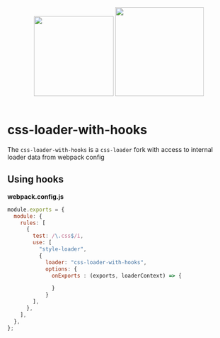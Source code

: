 <div align="center">
  <img width="180" height="180" vspace="20"
    src="https://cdn.worldvectorlogo.com/logos/css-3.svg">
  <a href="https://github.com/webpack/webpack">
    <img width="200" height="200"
      src="https://webpack.js.org/assets/icon-square-big.svg">
  </a>
</div>

# css-loader-with-hooks

The `css-loader-with-hooks` is a `css-loader` fork with access to internal loader data from webpack config

## Using hooks

**webpack.config.js**

```js
module.exports = {
  module: {
    rules: [
      {
        test: /\.css$/i,
        use: [
          "style-loader",
          {
            loader: "css-loader-with-hooks",
            options: {
              onExports : (exports, loaderContext) => {

              }
            }
        ],
      },
    ],
  },
};
```

